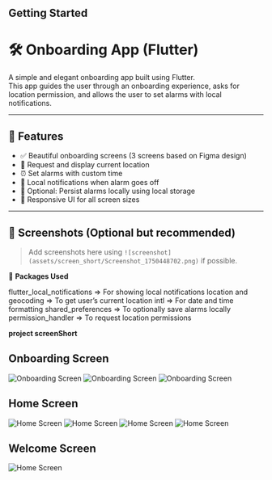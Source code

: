 
## Getting Started
# 🛠️ Onboarding App (Flutter)

A simple and elegant onboarding app built using Flutter.  
This app guides the user through an onboarding experience, asks for location permission, and allows the user to set alarms with local notifications.

---

## 🚀 Features

- ✅ Beautiful onboarding screens (3 screens based on Figma design)
- 📍 Request and display current location
- ⏰ Set alarms with custom time
- 🔔 Local notifications when alarm goes off
- 💾 Optional: Persist alarms locally using local storage
- 📱 Responsive UI for all screen sizes

---

## 📸 Screenshots (Optional but recommended)

> Add screenshots here using `![screenshot](assets/screen_short/Screenshot_1750448702.png)` if possible.

🧰 **Packages Used**

flutter_local_notifications =>	For showing local notifications
location and geocoding =>	To get user’s current location
intl =>	For date and time formatting
shared_preferences =>	To optionally save alarms locally
permission_handler => To request location permissions


**project screenShort**

## Onboarding Screen

![Onboarding Screen](assets/screen_short/Screenshot_1750448800.png)
![Onboarding Screen](assets/screen_short/Screenshot_1750448804.png)
![Onboarding Screen](assets/screen_short/Screenshot_1750448808.png)

## Home Screen

![Home Screen](assets/screen_short/Screenshot_1750448702.png)
![Home Screen](assets/screen_short/Screenshot_1750448761.png)
![Home Screen](assets/screen_short/Screenshot_1750448777.png)
![Home Screen](assets/screen_short/Screenshot_1750448788.png)

## Welcome Screen

![Home Screen](assets/screen_short/Screenshot_1750448796.png)


